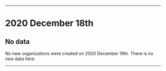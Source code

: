 
***

# 2020 December 18th

## No data

No new organizations were created on 2020 December 18th. There is no new data here.

***
